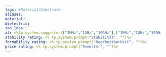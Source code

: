 ```yaml
---
tags: #Material/Substrate
aliases:
material:
dielectric:
tan loss:
at: <%tp.system.suggester(["1MHz","1GHz","10GHz"],["1MHz","1GHz","10GHz"])%>
stability rating: <% tp.system.prompt("Stabilität", "")%>
formability rating: <% tp.system.prompt("Bearbeitbarkeit", "")%>
price rating: <% tp.system.prompt("Semester", "")%>
---
```


